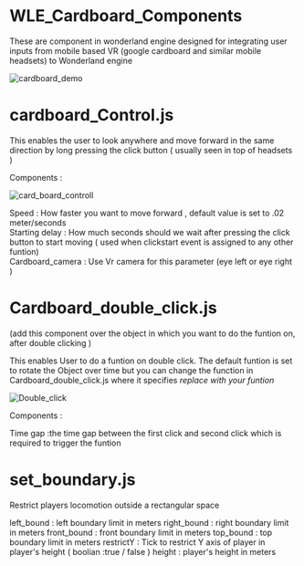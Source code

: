 # WLE_Cardboard_Components
These are component in wonderland engine designed for integrating user inputs from mobile based VR (google cardboard and similar mobile headsets)  to Wonderland engine 

![cardboard_demo](https://user-images.githubusercontent.com/68344430/134125466-5bf326f9-b400-49ed-b076-17c87e0b4ef5.gif)


# cardboard_Control.js

This enables the user to look anywhere and move forward in the same direction by long pressing the click button  ( usually seen in top of headsets )


Components :

![card_board_controll](https://user-images.githubusercontent.com/68344430/134126310-9bbbe6aa-a594-4e26-a3c4-e4750878293c.JPG)


Speed             : How faster you want to move forward , default value is set to .02 meter/seconds \
Starting delay    : How much seconds should we wait after pressing the click button to start moving ( used when clickstart event is assigned to any other funtion)\
Cardboard_camera  : Use Vr camera for this parameter (eye left or eye right )

# Cardboard_double_click.js

(add this component over the object in which you want to do the funtion on, after double clicking ) 

This enables User to do a funtion on double click.
The default funtion is set to rotate the Object over time but you can change the function in Cardboard_double_click.js where it specifies *replace with your funtion* 

![Double_click](https://user-images.githubusercontent.com/68344430/134128243-b43e1062-8dbd-4e0c-8493-828bf24f09a5.JPG)

Components : 

Time gap    :the time gap between the first click and second click which is required to trigger the funtion


# set_boundary.js

Restrict players locomotion outside a rectangular space 

left_bound  : left boundary limit in meters 
right_bound : right boundary limit in meters 
front_bound : front boundary limit in meters 
top_bound   : top boundary limit in meters 
restrictY   : Tick to restrict Y axis of  player in player's height ( boolian :true / false )
height      : player's height in meters
